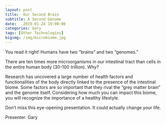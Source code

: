```yaml
---
layout: post
title:  Our Second Brain
subtitle: A Second Genome
date:   2019-01-24 19:00:00
categories: Gary 
tags: [Other Technologies]
bigimg: /img/microbiome.jpg
---
```


You read it right! Humans have two “brains” and two “genomes.”

There are ten times more microorganisms in our intestinal 
tract than cells in the entire human body (30-100 trillion). Why? 

Research has uncovered a large number of health factors and functionalities of the body directly linked to the presence of the intestinal biome. Some factors are so important that they rival the “grey matter brain” and the genome itself. Considering how much you can impact this biome, you will recognize the importance of a healthy lifestyle.

Don’t miss this eye-opening presentation. 
It could actually change your life.

Presenter: Gary